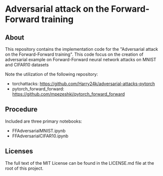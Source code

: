 # Adversarial attack on the Forward-Forward training

## About

This repository contains the implementation code for the "Adversarial attack on the Forward-Forward training". This code focus on the creation of adversarial example on Forward-Forward neural network attacks on MNIST and CIFAR10 datasets

Note the utilization of the following repository: 
- torchattacks: https://github.com/Harry24k/adversarial-attacks-pytorch
- pytorch_forward_forward: https://github.com/mpezeshki/pytorch_forward_forward

## Procedure

Included are three primary notebooks:
- FFAdversarialMNIST.ipynb
- FFAdversarialCIFAR10.ipynb


## Licenses

 The full text of the MIT License can be found in the LICENSE.md file at the root of this project.

